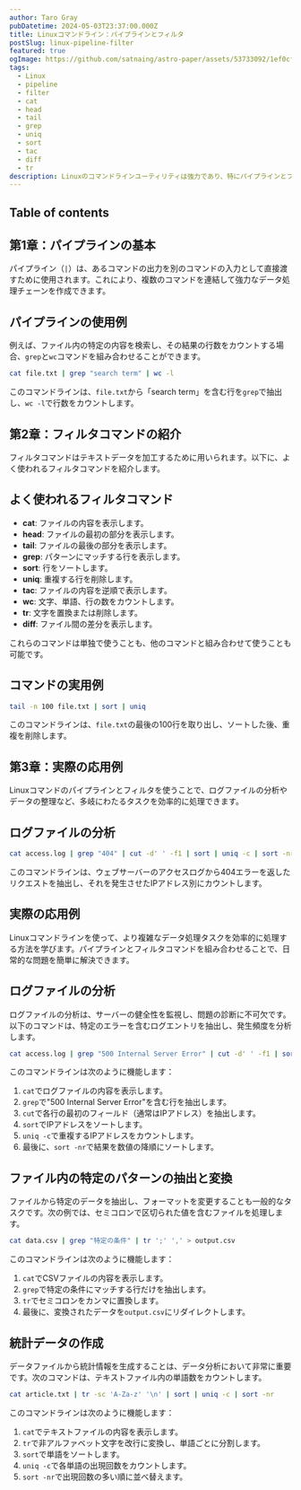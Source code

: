 ```yaml
---
author: Taro Gray
pubDatetime: 2024-05-03T23:37:00.000Z
title: Linuxコマンドライン：パイプラインとフィルタ
postSlug: linux-pipeline-filter
featured: true
ogImage: https://github.com/satnaing/astro-paper/assets/53733092/1ef0cf03-8137-4d67-ac81-84a032119e3a
tags:
  - Linux
  - pipeline
  - filter
  - cat
  - head
  - tail
  - grep
  - uniq
  - sort
  - tac
  - diff
  - tr
description: Linuxのコマンドラインユーティリティは強力であり、特にパイプラインとフィルタを使うことで、複雑なタスクを効率的に実行できます。このブログでは、これらのコンセプトと一般的に使用されるコマンドを紹介します。
---
```


## Table of contents

## 第1章：パイプラインの基本

パイプライン（`|`）は、あるコマンドの出力を別のコマンドの入力として直接渡すために使用されます。これにより、複数のコマンドを連結して強力なデータ処理チェーンを作成できます。

## パイプラインの使用例

例えば、ファイル内の特定の内容を検索し、その結果の行数をカウントする場合、`grep`と`wc`コマンドを組み合わせることができます。

```bash
cat file.txt | grep "search term" | wc -l
```

このコマンドラインは、`file.txt`から「search term」を含む行を`grep`で抽出し、`wc -l`で行数をカウントします。

## 第2章：フィルタコマンドの紹介

フィルタコマンドはテキストデータを加工するために用いられます。以下に、よく使われるフィルタコマンドを紹介します。

## よく使われるフィルタコマンド

- **cat**: ファイルの内容を表示します。
- **head**: ファイルの最初の部分を表示します。
- **tail**: ファイルの最後の部分を表示します。
- **grep**: パターンにマッチする行を表示します。
- **sort**: 行をソートします。
- **uniq**: 重複する行を削除します。
- **tac**: ファイルの内容を逆順で表示します。
- **wc**: 文字、単語、行の数をカウントします。
- **tr**: 文字を置換または削除します。
- **diff**: ファイル間の差分を表示します。

これらのコマンドは単独で使うことも、他のコマンドと組み合わせて使うことも可能です。

## コマンドの実用例

```bash
tail -n 100 file.txt | sort | uniq
```

このコマンドラインは、`file.txt`の最後の100行を取り出し、ソートした後、重複を削除します。

## 第3章：実際の応用例

Linuxコマンドのパイプラインとフィルタを使うことで、ログファイルの分析やデータの整理など、多岐にわたるタスクを効率的に処理できます。

## ログファイルの分析

```bash
cat access.log | grep "404" | cut -d' ' -f1 | sort | uniq -c | sort -nr
```

このコマンドラインは、ウェブサーバーのアクセスログから404エラーを返したリクエストを抽出し、それを発生させたIPアドレス別にカウントします。

## 実際の応用例

Linuxコマンドラインを使って、より複雑なデータ処理タスクを効率的に処理する方法を学びます。パイプラインとフィルタコマンドを組み合わせることで、日常的な問題を簡単に解決できます。

## ログファイルの分析

ログファイルの分析は、サーバーの健全性を監視し、問題の診断に不可欠です。以下のコマンドは、特定のエラーを含むログエントリを抽出し、発生頻度を分析します。

```bash
cat access.log | grep "500 Internal Server Error" | cut -d' ' -f1 | sort | uniq -c | sort -nr
```

このコマンドラインは次のように機能します：

1. `cat`でログファイルの内容を表示します。
2. `grep`で"500 Internal Server Error"を含む行を抽出します。
3. `cut`で各行の最初のフィールド（通常はIPアドレス）を抽出します。
4. `sort`でIPアドレスをソートします。
5. `uniq -c`で重複するIPアドレスをカウントします。
6. 最後に、`sort -nr`で結果を数値の降順にソートします。

## ファイル内の特定のパターンの抽出と変換

ファイルから特定のデータを抽出し、フォーマットを変更することも一般的なタスクです。次の例では、セミコロンで区切られた値を含むファイルを処理します。

```bash
cat data.csv | grep "特定の条件" | tr ';' ',' > output.csv
```

このコマンドラインは次のように機能します：

1. `cat`でCSVファイルの内容を表示します。
2. `grep`で特定の条件にマッチする行だけを抽出します。
3. `tr`でセミコロンをカンマに置換します。
4. 最後に、変換されたデータを`output.csv`にリダイレクトします。

## 統計データの作成

データファイルから統計情報を生成することは、データ分析において非常に重要です。次のコマンドは、テキストファイル内の単語数をカウントします。

```bash
cat article.txt | tr -sc 'A-Za-z' '\n' | sort | uniq -c | sort -nr
```

このコマンドラインは次のように機能します：

1. `cat`でテキストファイルの内容を表示します。
2. `tr`で非アルファベット文字を改行に変換し、単語ごとに分割します。
3. `sort`で単語をソートします。
4. `uniq -c`で各単語の出現回数をカウントします。
5. `sort -nr`で出現回数の多い順に並べ替えます。
